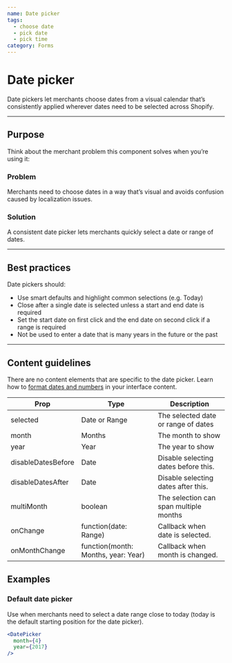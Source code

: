 ```yaml
---
name: Date picker
tags:
  - choose date
  - pick date
  - pick time
category: Forms
---
```


# Date picker
Date pickers let merchants choose dates from a visual calendar that’s
consistently applied wherever dates need to be selected across Shopify.

---

## Purpose

Think about the merchant problem this component solves when you’re using it:

### Problem

Merchants need to choose dates in a way that’s visual and avoids confusion
caused by localization issues.

### Solution

A consistent date picker lets merchants quickly select a date or range of
dates.

---

## Best practices

Date pickers should:

* Use smart defaults and highlight common selections (e.g. Today)
* Close after a single date is selected unless a start and end date is required
* Set the start date on first click and the end date on second click if a range
is required
* Not be used to enter a date that is many years in the future or the past

---

## Content guidelines
There are no content elements that are specific to the date picker.
Learn how to [format dates and numbers](/content/grammar-and-mechanics#dates-and-numbers) in your interface content.

| Prop | Type | Description |
| ---- | ---- | ----------- |
| selected | Date or Range | The selected date or range of dates |
| month | Months | The month to show |
| year | Year | The year to show |
| disableDatesBefore | Date | Disable selecting dates before this. |
| disableDatesAfter | Date |  Disable selecting dates after this.|
| multiMonth | boolean | The selection can span multiple months |
| onChange | function(date: Range) | Callback when date is selected. |
| onMonthChange | function(month: Months, year: Year) | Callback when month is changed. |

## Examples

### Default date picker

Use when merchants need to select a date range close to today (today is the default starting position for the date picker).

```jsx
<DatePicker
  month={4}
  year={2017}
/>
```
